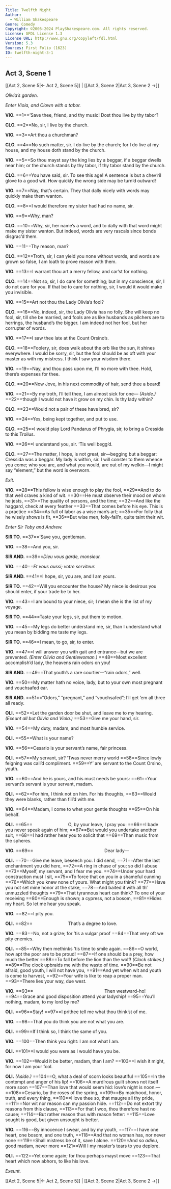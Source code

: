 ```yaml
---
Title: Twelfth Night
Author: 
  - William Shakespeare
Genre: Comedy
Copyright: ©2005-2024 PlayShakespeare.com. All rights reserved.
License: GFDL License 1.3
License URL: http://www.gnu.org/copyleft/fdl.html
Version: 5.3
Sources: First Folio (1623)
ID: twelfth-night-3-1
---
```


## Act 3, Scene 1
[[Act 2, Scene 5|← Act 2, Scene 5]] | [[Act 3, Scene 2|Act 3, Scene 2 →]]

*Olivia’s garden.*

*Enter Viola, and Clown with a tabor.*

**VIO.**
==1==’Save thee, friend, and thy music! Dost thou live by thy tabor?

**CLO.**
==2==No, sir, I live by the church.

**VIO.**
==3==Art thou a churchman?

**CLO.**
==4==No such matter, sir. I do live by the church; for I do live at my house, and my house doth stand by the church.

**VIO.**
==5==So thou mayst say the king lies by a beggar, if a beggar dwells near him; or the church stands by thy tabor, if thy tabor stand by the church.

**CLO.**
==6==You have said, sir. To see this age! A sentence is but a chev’ril glove to a good wit. How quickly the wrong side may be turn’d outward!

**VIO.**
==7==Nay, that’s certain. They that dally nicely with words may quickly make them wanton.

**CLO.**
==8==I would therefore my sister had had no name, sir.

**VIO.**
==9==Why, man?

**CLO.**
==10==Why, sir, her name’s a word, and to dally with that word might make my sister wanton. But indeed, words are very rascals since bonds disgrac’d them.

**VIO.**
==11==Thy reason, man?

**CLO.**
==12==Troth, sir, I can yield you none without words, and words are grown so false, I am loath to prove reason with them.

**VIO.**
==13==I warrant thou art a merry fellow, and car’st for nothing.

**CLO.**
==14==Not so, sir, I do care for something; but in my conscience, sir, I do not care for you. If that be to care for nothing, sir, I would it would make you invisible.

**VIO.**
==15==Art not thou the Lady Olivia’s fool?

**CLO.**
==16==No, indeed, sir, the Lady Olivia has no folly. She will keep no fool, sir, till she be married, and fools are as like husbands as pilchers are to herrings, the husband’s the bigger. I am indeed not her fool, but her corrupter of words.

**VIO.**
==17==I saw thee late at the Count Orsino’s.

**CLO.**
==18==Foolery, sir, does walk about the orb like the sun, it shines everywhere. I would be sorry, sir, but the fool should be as oft with your master as with my mistress. I think I saw your wisdom there.

**VIO.**
==19==Nay, and thou pass upon me, I’ll no more with thee. Hold, there’s expenses for thee.

**CLO.**
==20==Now Jove, in his next commodity of hair, send thee a beard!

**VIO.**
==21==By my troth, I’ll tell thee, I am almost sick for one⁠—
*(Aside.)*
==22==though I would not have it grow on my chin. Is thy lady within?

**CLO.**
==23==Would not a pair of these have bred, sir?

**VIO.**
==24==Yes, being kept together, and put to use.

**CLO.**
==25==I would play Lord Pandarus of Phrygia, sir, to bring a Cressida to this Troilus.

**VIO.**
==26==I understand you, sir. ’Tis well begg’d.

**CLO.**
==27==The matter, I hope, is not great, sir—begging but a beggar: Cressida was a beggar. My lady is within, sir. I will conster to them whence you come; who you are, and what you would, are out of my welkin—I might say “element,” but the word is overworn.

*Exit.*

**VIO.**
==28==This fellow is wise enough to play the fool,
==29==And to do that well craves a kind of wit.
==30==He must observe their mood on whom he jests,
==31==The quality of persons, and the time;
==32==And like the haggard, check at every feather
==33==That comes before his eye. This is a practice
==34==As full of labor as a wise man’s art;
==35==For folly that he wisely shows is fit,
==36==But wise men, folly-fall’n, quite taint their wit.

*Enter Sir Toby and Andrew.*

**SIR TO.**
==37==’Save you, gentleman.

**VIO.**
==38==And you, sir.

**SIR AND.**
==39==*Dieu vous garde, monsieur.*

**VIO.**
==40==*Et vous aussi; votre serviteur.*

**SIR AND.**
==41==I hope, sir, you are, and I am yours.

**SIR TO.**
==42==Will you encounter the house? My niece is desirous you should enter, if your trade be to her.

**VIO.**
==43==I am bound to your niece, sir; I mean she is the list of my voyage.

**SIR TO.**
==44==Taste your legs, sir, put them to motion.

**VIO.**
==45==My legs do better understand me, sir, than I understand what you mean by bidding me taste my legs.

**SIR TO.**
==46==I mean, to go, sir, to enter.

**VIO.**
==47==I will answer you with gait and entrance—but we are prevented.
*(Enter Olivia and Gentlewoman.)*
==48==Most excellent accomplish’d lady, the heavens rain odors on you!

**SIR AND.**
==49==That youth’s a rare courtier—“rain odors,” well.

**VIO.**
==50==My matter hath no voice, lady, but to your own most pregnant and vouchsafed ear.

**SIR AND.**
==51==“Odors,” “pregnant,” and “vouchsafed”; I’ll get ’em all three all ready.

**OLI.**
==52==Let the garden door be shut, and leave me to my hearing.
*(Exeunt all but Olivia and Viola.)*
==53==Give me your hand, sir.

**VIO.**
==54==My duty, madam, and most humble service.

**OLI.**
==55==What is your name?

**VIO.**
==56==Cesario is your servant’s name, fair princess.

**OLI.**
==57==My servant, sir? ’Twas never merry world
==58==Since lowly feigning was call’d compliment.
==59==Y’ are servant to the Count Orsino, youth.

**VIO.**
==60==And he is yours, and his must needs be yours:
==61==Your servant’s servant is your servant, madam.

**OLI.**
==62==For him, I think not on him. For his thoughts,
==63==Would they were blanks, rather than fill’d with me.

**VIO.**
==64==Madam, I come to whet your gentle thoughts
==65==On his behalf.

**OLI.**
==65==        O, by your leave, I pray you:
==66==I bade you never speak again of him;
==67==But would you undertake another suit,
==68==I had rather hear you to solicit that
==69==Than music from the spheres.

**VIO.**
==69==                Dear lady⁠—

**OLI.**
==70==Give me leave, beseech you. I did send,
==71==After the last enchantment you did here,
==72==A ring in chase of you; so did I abuse
==73==Myself, my servant, and I fear me you.
==74==Under your hard construction must I sit,
==75==To force that on you in a shameful cunning
==76==Which you knew none of yours. What might you think?
==77==Have you not set mine honor at the stake,
==78==And baited it with all th’ unmuzzled thoughts
==79==That tyrannous heart can think? To one of your receiving
==80==Enough is shown; a cypress, not a bosom,
==81==Hides my heart. So let me hear you speak.

**VIO.**
==82==I pity you.

**OLI.**
==82==        That’s a degree to love.

**VIO.**
==83==No, not a grize; for ’tis a vulgar proof
==84==That very oft we pity enemies.

**OLI.**
==85==Why then methinks ’tis time to smile again.
==86==O world, how apt the poor are to be proud!
==87==If one should be a prey, how much the better
==88==To fall before the lion than the wolf!
*(Clock strikes.)*
==89==The clock upbraids me with the waste of time.
==90==Be not afraid, good youth, I will not have you,
==91==And yet when wit and youth is come to harvest,
==92==Your wife is like to reap a proper man.
==93==There lies your way, due west.

**VIO.**
==93==                Then westward-ho!
==94==Grace and good disposition attend your ladyship!
==95==You’ll nothing, madam, to my lord by me?

**OLI.**
==96==Stay!
==97==I prithee tell me what thou think’st of me.

**VIO.**
==98==That you do think you are not what you are.

**OLI.**
==99==If I think so, I think the same of you.

**VIO.**
==100==Then think you right: I am not what I am.

**OLI.**
==101==I would you were as I would have you be.

**VIO.**
==102==Would it be better, madam, than I am?
==103==I wish it might, for now I am your fool.

**OLI.**
*(Aside.)*
==104==O, what a deal of scorn looks beautiful
==105==In the contempt and anger of his lip!
==106==A murd’rous guilt shows not itself more soon
==107==Than love that would seem hid: love’s night is noon.⁠—
==108==Cesario, by the roses of the spring,
==109==By maidhood, honor, truth, and every thing,
==110==I love thee so, that maugre all thy pride,
==111==Nor wit nor reason can my passion hide.
==112==Do not extort thy reasons from this clause,
==113==For that I woo, thou therefore hast no cause;
==114==But rather reason thus with reason fetter:
==115==Love sought is good, but given unsought is better.

**VIO.**
==116==By innocence I swear, and by my youth,
==117==I have one heart, one bosom, and one truth,
==118==And that no woman has, nor never none
==119==Shall mistress be of it, save I alone.
==120==And so *adieu*, good madam, never more
==121==Will I my master’s tears to you deplore.

**OLI.**
==122==Yet come again; for thou perhaps mayst move
==123==That heart which now abhors, to like his love.

*Exeunt.*

[[Act 2, Scene 5|← Act 2, Scene 5]] | [[Act 3, Scene 2|Act 3, Scene 2 →]]